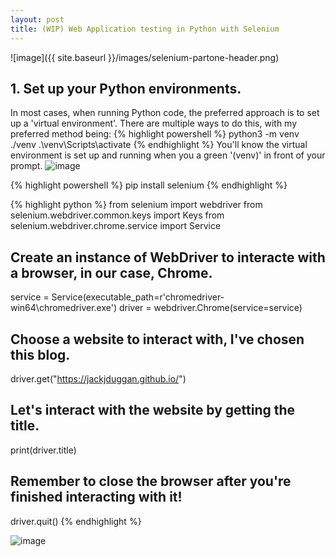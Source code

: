 ```yaml
---
layout: post
title: (WIP) Web Application testing in Python with Selenium
---
```


![image]({{ site.baseurl }}/images/selenium-partone-header.png)

## 1. Set up your Python environments.
In most cases, when running Python code, the preferred approach is to set up a 'virtual environment'. There are multiple ways to do this, with my preferred method being:
{% highlight powershell %}
python3 -m venv ./venv
.\venv\Scripts\activate
{% endhighlight %}
You'll know the virtual environment is set up and running when you a green '(venv)' in front of your prompt.
![image](https://github.com/user-attachments/assets/63dd6147-2fc3-4091-9f6d-c57d89be6be2)

{% highlight powershell %}
pip install selenium
{% endhighlight %}

{% highlight python %}
from selenium import webdriver
from selenium.webdriver.common.keys import Keys
from selenium.webdriver.chrome.service import Service

## Create an instance of WebDriver to interacte with a browser, in our case, Chrome.
service = Service(executable_path=r'chromedriver-win64\chromedriver.exe')
driver =  webdriver.Chrome(service=service)

## Choose a website to interact with, I've chosen this blog.
driver.get("https://jackjduggan.github.io/")

## Let's interact with the website by getting the title.
print(driver.title)

## Remember to close the browser after you're finished interacting with it!
driver.quit()
{% endhighlight %}

![image](https://github.com/user-attachments/assets/c8fcdc62-2a94-4f6e-943a-a19bbc224187)
